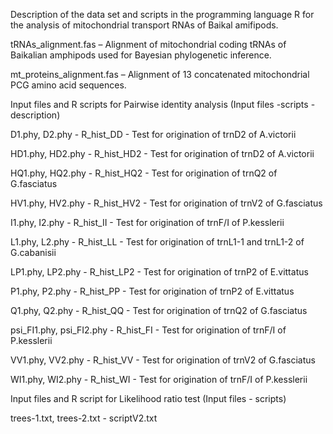 Description of the data set and scripts in the programming language R for the analysis of mitochondrial transport RNAs of Baikal amifipods.

tRNAs_alignment.fas – Alignment of mitochondrial coding tRNAs of Baikalian amphipods used for Bayesian phylogenetic inference.

mt_proteins_alignment.fas – Alignment of 13 concatenated mitochondrial PCG amino acid sequences.



Input files and R scripts for Pairwise identity analysis (Input files -scripts - description)

D1.phy, D2.phy - R_hist_DD - Test for origination of trnD2 of A.victorii

HD1.phy, HD2.phy - R_hist_HD2 - Test for origination of trnD2 of A.victorii

HQ1.phy, HQ2.phy - R_hist_HQ2 - Test for origination of trnQ2 of G.fasciatus

HV1.phy, HV2.phy - R_hist_HV2 - Test for origination of trnV2 of G.fasciatus

I1.phy, I2.phy - R_hist_II - Test for origination of trnF/I of P.kesslerii

L1.phy, L2.phy - R_hist_LL - Test for origination of trnL1-1 and trnL1-2 of G.cabanisii

LP1.phy, LP2.phy - R_hist_LP2 - Test for origination of trnP2 of E.vittatus

P1.phy, P2.phy - R_hist_PP - Test for origination of trnP2 of E.vittatus

Q1.phy, Q2.phy - R_hist_QQ - Test for origination of trnQ2 of G.fasciatus

psi_FI1.phy, psi_FI2.phy - R_hist_FI - Test for origination of trnF/I of P.kesslerii

VV1.phy, VV2.phy - R_hist_VV - Test for origination of trnV2 of G.fasciatus

WI1.phy, WI2.phy - R_hist_WI - Test for origination of trnF/I of P.kesslerii




Input files and R script for Likelihood ratio test (Input files - scripts)

trees-1.txt, trees-2.txt - scriptV2.txt
